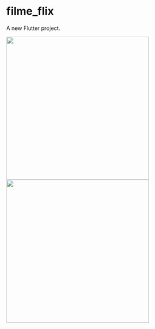 # filme_flix

A new Flutter project.

<img src="https://github.com/user-attachments/assets/c153e74a-f48b-4630-9ce3-1d1058052d41" width="375" />
<img src="https://github.com/user-attachments/assets/4dfdb56e-4593-4fd8-8c57-97e6d949f702" width="375" />
